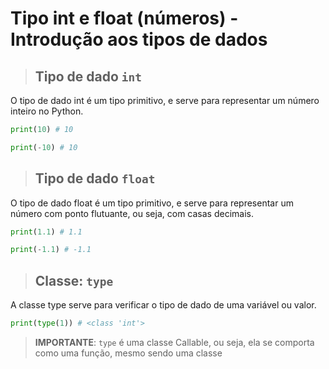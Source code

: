 # Tipo int e float (números) - Introdução aos tipos de dados

> ## **Tipo de dado `int`**

O tipo de dado int é um tipo primitivo, e serve para representar um número inteiro no Python.

```python
print(10) # 10

print(-10) # 10
```

> ## **Tipo de dado `float`**

O tipo de dado float é um tipo primitivo, e serve para representar um número com ponto flutuante, ou seja, com casas decimais.

```python
print(1.1) # 1.1

print(-1.1) # -1.1
```

> ## **Classe: `type`**

A classe type serve para verificar o tipo de dado de uma variável ou valor.

```python
print(type(1)) # <class 'int'>
```

> **IMPORTANTE**: `type` é uma classe Callable, ou seja, ela se comporta como uma função, mesmo sendo uma classe
